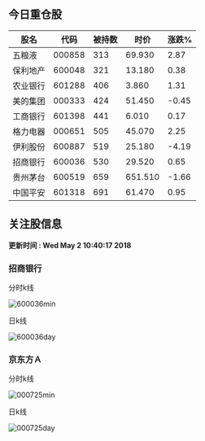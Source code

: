 
## 今日重仓股 

|股名|代码|被持数|时价|涨跌%|
|---|---|---|---|---|
|五粮液|000858|313|69.930|2.87|
|保利地产|600048|321|13.180|0.38|
|农业银行|601288|406|3.860|1.31|
|美的集团|000333|424|51.450|-0.45|
|工商银行|601398|441|6.010|0.17|
|格力电器|000651|505|45.070|2.25|
|伊利股份|600887|519|25.180|-4.19|
|招商银行|600036|530|29.520|0.65|
|贵州茅台|600519|659|651.510|-1.66|
|中国平安|601318|691|61.470|0.95|

## 关注股信息
**更新时间 : Wed May  2 10:40:17 2018**
### 招商银行 
分时k线

![600036min](http://image.sinajs.cn/newchart/min/n/sh600036.gif)

日k线

![600036day](http://image.sinajs.cn/newchart/daily/n/sh600036.gif)

### 京东方Ａ 
分时k线

![000725min](http://image.sinajs.cn/newchart/min/n/sz000725.gif)

日k线

![000725day](http://image.sinajs.cn/newchart/daily/n/sz000725.gif)
